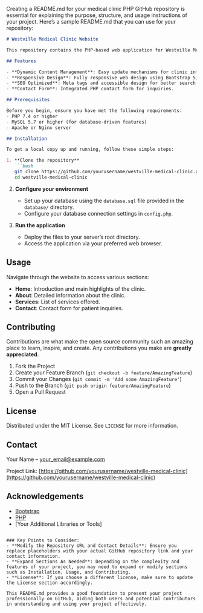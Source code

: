 Creating a README.md for your medical clinic PHP GitHub repository is essential for explaining the purpose, structure, and usage instructions of your project. Here’s a sample README.md that you can use for your repository:

```markdown
# Westville Medical Clinic Website

This repository contains the PHP-based web application for Westville Medical Clinic, located in Westville, Nova Scotia, Canada. The website is designed to provide comprehensive information about the clinic’s services, staff, and facilities, ensuring that patients have access to necessary details online.

## Features

- **Dynamic Content Management**: Easy update mechanisms for clinic information via PHP backend.
- **Responsive Design**: Fully responsive web design using Bootstrap 5, ensuring the site is accessible on all devices.
- **SEO Optimized**: Meta tags and accessible design for better search engine visibility.
- **Contact Form**: Integrated PHP contact form for inquiries.

## Prerequisites

Before you begin, ensure you have met the following requirements:
- PHP 7.4 or higher
- MySQL 5.7 or higher (for database-driven features)
- Apache or Nginx server

## Installation

To get a local copy up and running, follow these simple steps:

1. **Clone the repository**
   ```bash
   git clone https://github.com/yourusername/westville-medical-clinic.git
   cd westville-medical-clinic
   ```

2. **Configure your environment**
   - Set up your database using the `database.sql` file provided in the `database/` directory.
   - Configure your database connection settings in `config.php`.

3. **Run the application**
   - Deploy the files to your server’s root directory.
   - Access the application via your preferred web browser.

## Usage

Navigate through the website to access various sections:
- **Home**: Introduction and main highlights of the clinic.
- **About**: Detailed information about the clinic.
- **Services**: List of services offered.
- **Contact**: Contact form for patient inquiries.

## Contributing

Contributions are what make the open source community such an amazing place to learn, inspire, and create. Any contributions you make are **greatly appreciated**.

1. Fork the Project
2. Create your Feature Branch (`git checkout -b feature/AmazingFeature`)
3. Commit your Changes (`git commit -m 'Add some AmazingFeature'`)
4. Push to the Branch (`git push origin feature/AmazingFeature`)
5. Open a Pull Request

## License

Distributed under the MIT License. See `LICENSE` for more information.

## Contact

Your Name – [your_email@example.com](mailto:your_email@example.com)

Project Link: [https://github.com/yourusername/westville-medical-clinic](https://github.com/yourusername/westville-medical-clinic)

## Acknowledgements

- [Bootstrap](https://getbootstrap.com/)
- [PHP](https://www.php.net/)
- [Your Additional Libraries or Tools]

```

### Key Points to Consider:
- **Modify the Repository URL and Contact Details**: Ensure you replace placeholders with your actual GitHub repository link and your contact information.
- **Expand Sections As Needed**: Depending on the complexity and features of your project, you may need to expand or modify sections such as Installation, Usage, and Contributing.
- **License**: If you choose a different license, make sure to update the License section accordingly.

This README.md provides a good foundation to present your project professionally on GitHub, aiding both users and potential contributors in understanding and using your project effectively.
